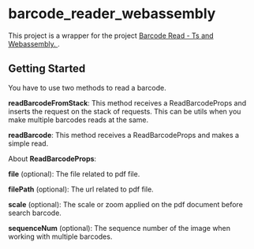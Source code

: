 # barcode_reader_webassembly

This project is a wrapper for the project [Barcode Read - Ts and Webassembly.
](https://github.com/emirdeliz/barcode-reader-zbar-webassembly).

## Getting Started
You have to use two methods to read a barcode. 

**readBarcodeFromStack**: This method receives a ReadBarcodeProps and inserts the request on the stack of requests. This can be utils when you make multiple barcodes reads at the same.

**readBarcode**: This method receives a ReadBarcodeProps and makes a simple read.

About **ReadBarcodeProps**:

**file** (optional): The file related to pdf file.

**filePath** (optional): The url related to pdf file.

**scale** (optional): The scale or zoom applied on the pdf document before search barcode.

**sequenceNum** (optional): The sequence number of the image when working with multiple barcodes.
